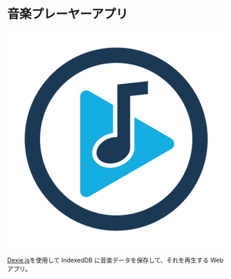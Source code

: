 # 音楽プレーヤーアプリ

![favicon](./public/favicon.png)

[Dexie.js](https://dexie.org)を使用して IndexedDB に音楽データを保存して、それを再生する Web アプリ。

